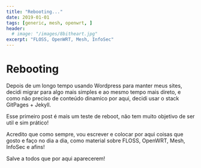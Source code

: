 ```yaml
---
title: "Rebooting..."
date: 2019-01-01
tags: [generic, mesh, openwrt, ]
header:
  # image: "/images/8bitheart.jpg"
excerpt: "FLOSS, OpenWRT, Mesh, InfoSec"
---
```


# Rebooting

Depois de um longo tempo usando Wordpress para manter meus sites, decidi migrar para algo mais simples e ao mesmo tempo mais direto, e como não preciso de conteúdo dinamico por aqui, decidi usar o stack GitPages + Jekyll.

Esse primeiro post é mais um teste de reboot, não tem muito objetivo de ser util e sim prático!

Acredito que como sempre, vou escrever e colocar por aqui coisas que gosto e faço no dia a dia, como material sobre FLOSS, OpenWRT, Mesh, InfoSec e afins!

Salve a todos que por aqui aparecerem!
